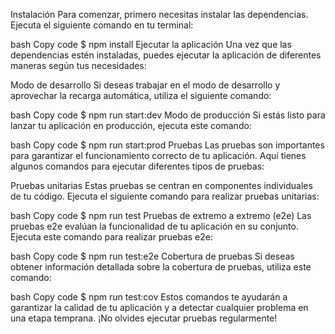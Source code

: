Instalación
Para comenzar, primero necesitas instalar las dependencias. Ejecuta el siguiente comando en tu terminal:

bash
Copy code
$ npm install
Ejecutar la aplicación
Una vez que las dependencias estén instaladas, puedes ejecutar la aplicación de diferentes maneras según tus necesidades:

Modo de desarrollo
Si deseas trabajar en el modo de desarrollo y aprovechar la recarga automática, utiliza el siguiente comando:

bash
Copy code
$ npm run start:dev
Modo de producción
Si estás listo para lanzar tu aplicación en producción, ejecuta este comando:

bash
Copy code
$ npm run start:prod
Pruebas
Las pruebas son importantes para garantizar el funcionamiento correcto de tu aplicación. Aquí tienes algunos comandos para ejecutar diferentes tipos de pruebas:

Pruebas unitarias
Estas pruebas se centran en componentes individuales de tu código. Ejecuta el siguiente comando para realizar pruebas unitarias:

bash
Copy code
$ npm run test
Pruebas de extremo a extremo (e2e)
Las pruebas e2e evalúan la funcionalidad de tu aplicación en su conjunto. Ejecuta este comando para realizar pruebas e2e:

bash
Copy code
$ npm run test:e2e
Cobertura de pruebas
Si deseas obtener información detallada sobre la cobertura de pruebas, utiliza este comando:

bash
Copy code
$ npm run test:cov
Estos comandos te ayudarán a garantizar la calidad de tu aplicación y a detectar cualquier problema en una etapa temprana. ¡No olvides ejecutar pruebas regularmente!

